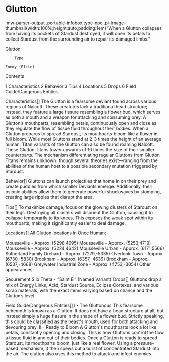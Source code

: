 # Glutton

.mw-parser-output .portable-infobox.type-npc .pi-image-thumbnail{width:100%;height:auto;padding:1em}"When a Glutton collapses from having its pockets of Stardust destroyed, it will open its petals to collect Stardust from the surrounding air to repair its damaged limbs."

Glutton


	
		
		
	
	


	

	
		Type
	
	Enemy (Elite)




Contents

1 Characteristics
2 Behavior
3 Tips
4 Locations
5 Drops
6 Field Guide/Dangerous Entities



Characteristics[]
The Glutton is a fearsome deviant found across various regions of Nalcott. These creatures lack a traditional head structure; instead, they feature a large fissure resembling a flower bud, which serves as both a mouth and a weapon for attacking and consuming prey. A Glutton’s mouthparts, resembling petals, continuously open and close as they regulate the flow of tissue fluid throughout their bodies. When a Glutton prepares to spread Stardust, its mouthparts bloom like a flower in full bloom.
While most Gluttons stand at 2-3 times the height of an average human, Titan variants of the Glutton can also be found roaming Nalcott. These Glutton Titans tower upwards of 10 times the size of their smaller counterparts. The mechanism differentiating regular Gluttons from Glutton Titans remains unknown, though several theories exist—ranging from the abilities of the human host to a possible secondary mutation triggered by Stardust.

Behavior[]
Gluttons can launch projectiles that home in on their prey and create puddles from which smaller Deviants emerge. Additionally, their psionic abilities allow them to generate powerful shockwaves by stomping, creating large ripples that disrupt the area.

Tips[]
To maximize damage, focus on the glowing clusters of Stardust on their legs. Destroying all clusters will disorient the Glutton, causing it to collapse temporarily to its knees. This exposes the weak spot within its mouthparts, making it significantly easier to deal damage. 

Locations[]
All Glutton locations in Once Human:

Mousseville - Approx. (5298,4695)
Mousseville - Approx. (5253,4719)
Mousseville - Approx. (5224,4642)
Mousseville Urban - Approx. (6171,5566)
Sutherland Family Orchard - Approx. (7279,-5335)
Overlook Town - Approx. (6730,-5830)
Brookham - Approx. (6357,-4639)
Brookham - Approx. (6537,-4668)
Greywater Industrial Zone - Approx. (4753,-3054)
Other appearances:

Securement Silo Theta - “Saint El” (Named Variant)
Drops[]
Gluttons drop a mix of Energy Links, Acid, Stardust Source, Eclipse Cortexes, and various scrap materials, with the exact items varying based on chance and the Glutton’s level.

Field Guide/Dangerous Entities[]
I - The Gluttonous
This fearsome behemoth is known as a Glutton.
It does not have a head structure at all, but instead simply a huge fissure in the shape of a flower bud. Strictly speaking, this could be classified as the beast's mouth, used for both attacking and devouring prey.
II - Ready to Bloom
A Glutton's mouthparts look a lot like petals, constantly opening and closing. This is how Gluttons control the flow a tissue fluid in and out of their bodies. Once a Glutton is ready to spread Stardust, its mouthparts bloom, just like a real flower. Using a pressure-based mechanism, it then spews out a burst of concentrated Stardust into the air.
The glutton also uses this method to attack and infect enemies.
